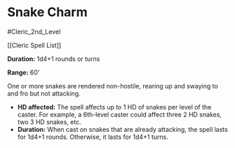 # Snake Charm

#Cleric_2nd_Level 

[[Cleric Spell List]]

**Duration:** 1d4+1 rounds or turns

**Range:** 60’

One or more snakes are rendered non-hostile, rearing up and swaying to and fro but not attacking.

- **HD affected:** The spell affects up to 1 HD of snakes per level of the caster. For example, a 6th-level caster could affect three 2 HD snakes, two 3 HD snakes, etc.
- **Duration:** When cast on snakes that are already attacking, the spell lasts for 1d4+1 rounds. Otherwise, it lasts for 1d4+1 turns.